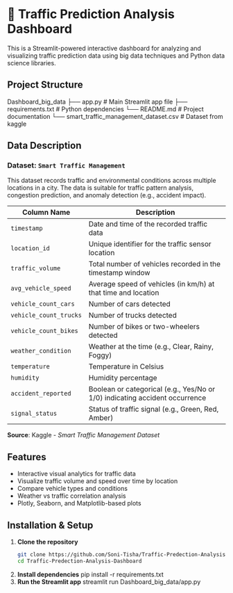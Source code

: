 # 🚦 Traffic Prediction Analysis Dashboard

This is a Streamlit-powered interactive dashboard for analyzing and visualizing traffic prediction data using big data techniques and Python data science libraries.


## Project Structure

Dashboard_big_data
├── app.py # Main Streamlit app file
├── requirements.txt # Python dependencies
└── README.md # Project documentation
└── smart_traffic_management_dataset.csv # Dataset from kaggle
## Data Description

### Dataset: `Smart Traffic Management`

This dataset records traffic and environmental conditions across multiple locations in a city. The data is suitable for traffic pattern analysis, congestion prediction, and anomaly detection (e.g., accident impact).

| Column Name             | Description                                                                 |
|--------------------------|-----------------------------------------------------------------------------|
| `timestamp`             | Date and time of the recorded traffic data                                  |
| `location_id`           | Unique identifier for the traffic sensor location                           |
| `traffic_volume`        | Total number of vehicles recorded in the timestamp window                   |
| `avg_vehicle_speed`     | Average speed of vehicles (in km/h) at that time and location               |
| `vehicle_count_cars`    | Number of cars detected                                                     |
| `vehicle_count_trucks`  | Number of trucks detected                                                   |
| `vehicle_count_bikes`   | Number of bikes or two-wheelers detected                                    |
| `weather_condition`     | Weather at the time (e.g., Clear, Rainy, Foggy)                             |
| `temperature`           | Temperature in Celsius                                                      |
| `humidity`              | Humidity percentage                                                         |
| `accident_reported`     | Boolean or categorical (e.g., Yes/No or 1/0) indicating accident occurrence |
| `signal_status`         | Status of traffic signal (e.g., Green, Red, Amber)                          |

**Source**: Kaggle - *Smart Traffic Management Dataset*


## Features

- Interactive visual analytics for traffic data
- Visualize traffic volume and speed over time by location
- Compare vehicle types and conditions
- Weather vs traffic correlation analysis
- Plotly, Seaborn, and Matplotlib-based plots


## Installation & Setup

1. **Clone the repository**
   ```bash
   git clone https://github.com/Soni-Tisha/Traffic-Predection-Analysis-Dashboard.git
   cd Traffic-Predection-Analysis-Dashboard

2. **Install dependencies**
   pip install -r requirements.txt
3. **Run the Streamlit app**
   streamlit run Dashboard_big_data/app.py
